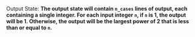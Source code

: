 Output State: **The output state will contain `n_cases` lines of output, each containing a single integer. For each input integer `n`, if `n` is 1, the output will be 1. Otherwise, the output will be the largest power of 2 that is less than or equal to `n`.**